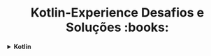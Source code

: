 <h1 align="center"> Kotlin-Experience Desafios e Soluções :books:</h1>
<details>
    <summary><strong>Kotlin</strong></summary>
    <br />
    <div align="left">
        <!-- Desafio de Projeto Kotlin -->
    <table border=1>
            <tr>
                <th colspan="4">Desafio de Projeto Kotlin</th>
            </tr>
            <tr>
                <th colspan="4"></th>
            </tr>
            <tr>
                <th>Etapa</th>
                <th>Desafio</th>
                <th>Solução</th>
                <th>Status</th>
            </tr>
            <tr>
                <td align="center">1</td>
                <td><a href="">Abstraindo Formações da DIO Usando OO com Kotlin</a></td>
                <td><a href="https://github.com/wbhard/aprenda-kotlin-com-exemplos-lab">Código</a></td>
                <td align="center">✅</td>
            </tr>
        </table>
    <div align="left">
        <!-- Introdução a Programação em Kotlin -->
        <table border=1>
            <tr>
                <th colspan="4">Refinando sua Técnica Com Desafios de Código em Kotlin</th>
            </tr>
            <tr>
                <th colspan="4"></th>
            </tr>
            <tr>
                <th>Etapa</th>
                <th>Desafio</th>
                <th>Solução</th>
                <th>Status</th>
            </tr>
            <tr>
                <td align="center">1</td>
                <td><a href="">Suas Primeiras Condiçoes em Kotlin</a></td>
                <td><a href="---">Código</a></td>
                <td align="center">❌</td>
            </tr>
            <tr>
                <td align="center">2</td>
                <td><a href="---">Avançando Tecnicamente Com a Expressão When</a></td>
                <td><a href="---">Código</a></td>
                <td align="center">❌</td>
            </tr>
            <tr>
                <td align="center">3</td>
                <td><a href="---">Explorando Mapas, Loops e Regras com kotlin</a></td>
                <td><a href="---">Código</a></td>
                <td align="center">❌</td>
            </tr>
            <tr>
                <td align="center">4</td>
                <td><a href="---">Utilizando a Keyword Object com Orientação a Objetos (OO)</a></td>
                <td><a href="---">Código</a></td>
                <td align="center">❌</td>
            </tr>
            <tr>
                <td align="center">5</td>
                <td><a href="---">Orientação a Objetos (OO) Visando Soluções Mais Idiomáticas</a></td>
                <td><a href="---">Código</a></td>
                <td align="center">❌</td>
            </tr>
        </table>
    </div>
</details>
